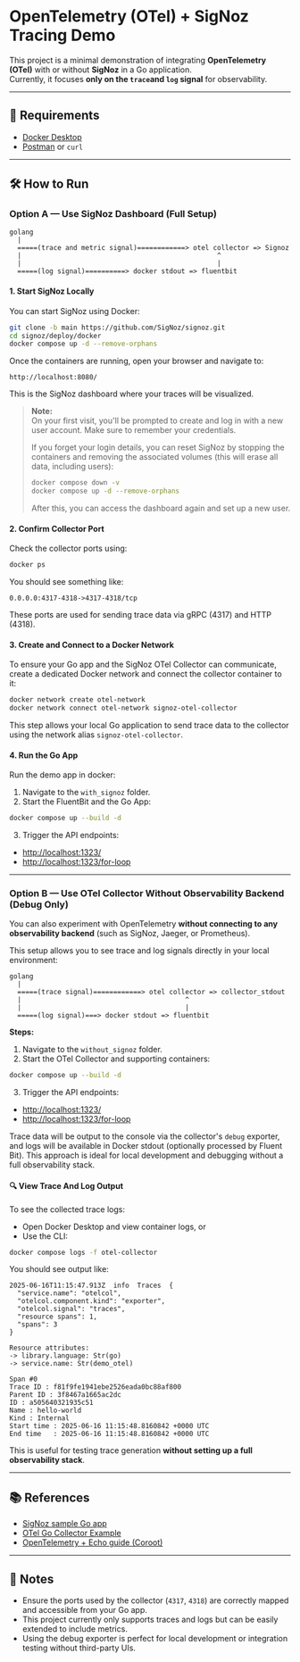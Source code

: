 # OpenTelemetry (OTel) + SigNoz Tracing Demo

This project is a minimal demonstration of integrating **OpenTelemetry (OTel)** with or without **SigNoz** in a Go application.  
Currently, it focuses **only on the `trace`and `log` signal** for observability.

---

## 🚀 Requirements

- [Docker Desktop](https://www.docker.com/products/docker-desktop/)
- [Postman](https://www.postman.com/) or `curl`

---

## 🛠️ How to Run

### Option A — Use SigNoz Dashboard (Full Setup)
```
golang
  |
  =====(trace and metric signal)============> otel collector => Signoz
  |                                                 ^
  |                                                 | 
  =====(log signal)==========> docker stdout => fluentbit
```
#### 1. Start SigNoz Locally

You can start SigNoz using Docker:

```bash
git clone -b main https://github.com/SigNoz/signoz.git
cd signoz/deploy/docker
docker compose up -d --remove-orphans
```

Once the containers are running, open your browser and navigate to:

```
http://localhost:8080/
```

This is the SigNoz dashboard where your traces will be visualized.

> **Note:**  
> On your first visit, you'll be prompted to create and log in with a new user account. Make sure to remember your credentials.
>
> If you forget your login details, you can reset SigNoz by stopping the containers and removing the associated volumes (this will erase all data, including users):
>
> ```bash
> docker compose down -v
> docker compose up -d --remove-orphans
> ```
>
> After this, you can access the dashboard again and set up a new user.

#### 2. Confirm Collector Port

Check the collector ports using:

```bash
docker ps
```

You should see something like:

```
0.0.0.0:4317-4318->4317-4318/tcp
```

These ports are used for sending trace data via gRPC (4317) and HTTP (4318).
#### 3. Create and Connect to a Docker Network

To ensure your Go app and the SigNoz OTel Collector can communicate, create a dedicated Docker network and connect the collector container to it:

```bash
docker network create otel-network
docker network connect otel-network signoz-otel-collector
```

This step allows your local Go application to send trace data to the collector using the network alias `signoz-otel-collector`.

#### 4. Run the Go App

Run the demo app in docker:


1. Navigate to the `with_signoz` folder.
2. Start the FluentBit and the Go App:

  ```bash
  docker compose up --build -d
  ```

3. Trigger the API endpoints:

  - [http://localhost:1323/](http://localhost:1323/)
  - [http://localhost:1323/for-loop](http://localhost:1323/for-loop)

---

### Option B — Use OTel Collector **Without** Observability Backend (Debug Only)

You can also experiment with OpenTelemetry **without connecting to any observability backend** (such as SigNoz, Jaeger, or Prometheus).

This setup allows you to see trace and log signals directly in your local environment:

```
golang
  |
  =====(trace signal)============> otel collector => collector_stdout
  |                                         ^
  |                                         | 
  =====(log signal)===> docker stdout => fluentbit
```

**Steps:**

1. Navigate to the `without_signoz` folder.
2. Start the OTel Collector and supporting containers:

  ```bash
  docker compose up --build -d
  ```

3. Trigger the API endpoints:

  - [http://localhost:1323/](http://localhost:1323/)
  - [http://localhost:1323/for-loop](http://localhost:1323/for-loop)

Trace data will be output to the console via the collector's `debug` exporter, and logs will be available in Docker stdout (optionally processed by Fluent Bit). This approach is ideal for local development and debugging without a full observability stack.

#### 🔍 View Trace And Log Output

To see the collected trace logs:

- Open Docker Desktop and view container logs, or
- Use the CLI:

```bash
docker compose logs -f otel-collector
```

You should see output like:

```
2025-06-16T11:15:47.913Z  info  Traces  {
  "service.name": "otelcol",
  "otelcol.component.kind": "exporter",
  "otelcol.signal": "traces",
  "resource spans": 1,
  "spans": 3
}

Resource attributes:
-> library.language: Str(go)
-> service.name: Str(demo_otel)

Span #0
Trace ID : f81f9fe1941ebe2526eada0bc88af800
Parent ID : 3f8467a1665ac2dc
ID : a505640321935c51
Name : hello-world
Kind : Internal
Start time : 2025-06-16 11:15:48.8160842 +0000 UTC
End time   : 2025-06-16 11:15:48.8160842 +0000 UTC
```

This is useful for testing trace generation **without setting up a full observability stack**.

---

## 📚 References

- [SigNoz sample Go app](https://github.com/SigNoz/sample-golang-app/blob/master/main.go)
- [OTel Go Collector Example](https://github.com/open-telemetry/opentelemetry-go-contrib/blob/main/examples/otel-collector/main.go)
- [OpenTelemetry + Echo guide (Coroot)](https://docs.coroot.com/tracing/opentelemetry-go?http-server=echo)

---

## 📌 Notes

- Ensure the ports used by the collector (`4317`, `4318`) are correctly mapped and accessible from your Go app.
- This project currently only supports traces and logs but can be easily extended to include metrics.
- Using the debug exporter is perfect for local development or integration testing without third-party UIs.

